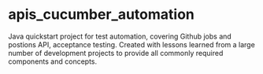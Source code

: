 # apis_cucumber_automation
Java quickstart project for test automation, covering Github jobs and postions API, acceptance testing. Created with lessons learned from a large number of development projects to provide all commonly required components and concepts.
